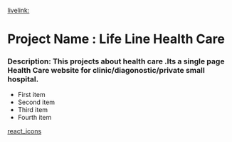 ﻿[livelink:](https://friendly-hopper-99d58d.netlify.app/)

# Project Name : Life Line Health Care
### Description: This projects about health care .Its a single page Health Care website for clinic/diagonostic/private small hospital.

* First item
* Second item
* Third item
* Fourth item

[react_icons](https://react-icons.github.io/react-icons/icons?name=fa)
